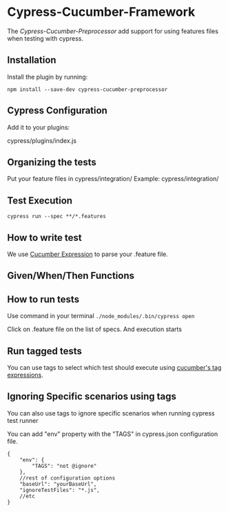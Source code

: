 # Cypress-Cucumber-Framework

The *Cypress-Cucumber-Preprocessor* add support for using features files when testing with cypress.

## Installation

Install the plugin by running:

`npm install --save-dev cypress-cucumber-preprocessor`

## Cypress Configuration
Add it to your plugins:

cypress/plugins/index.js

## Organizing the tests

Put your feature files in cypress/integration/
Example: cypress/integration/

## Test Execution

`cypress run --spec **/*.features`

## How to write test

We use [Cucumber Expression](https://cucumber.io/docs/cucumber/cucumber-expressions/) to parse your .feature file.

## Given/When/Then Functions

## How to run tests
Use command in your terminal
`./node_modules/.bin/cypress open`

Click on .feature file on the list of specs. And execution starts

## Run tagged tests

You can use tags to select which test should execute using [cucumber's tag expressions](https://github.com/cucumber/cucumber/tree/master/tag-expressions).

## Ignoring Specific scenarios using tags

You can also use tags to ignore specific scenarios when running cypress test runner

You can add "env" property with the "TAGS" in cypress.json configuration file.
```
{
    "env": {
        "TAGS": "not @ignore"
    },
    //rest of configuration options
    "baseUrl": "yourBaseUrl",
    "ignoreTestFiles": "*.js",
    //etc
}
```
